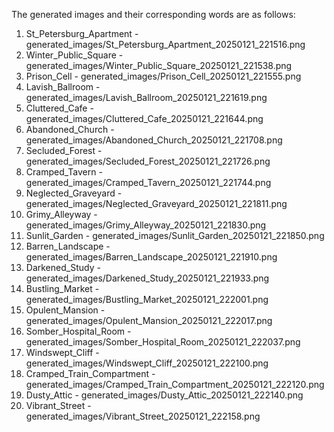 The generated images and their corresponding words are as follows:

1. St_Petersburg_Apartment - generated_images/St_Petersburg_Apartment_20250121_221516.png
2. Winter_Public_Square - generated_images/Winter_Public_Square_20250121_221538.png
3. Prison_Cell - generated_images/Prison_Cell_20250121_221555.png
4. Lavish_Ballroom - generated_images/Lavish_Ballroom_20250121_221619.png
5. Cluttered_Cafe - generated_images/Cluttered_Cafe_20250121_221644.png
6. Abandoned_Church - generated_images/Abandoned_Church_20250121_221708.png
7. Secluded_Forest - generated_images/Secluded_Forest_20250121_221726.png
8. Cramped_Tavern - generated_images/Cramped_Tavern_20250121_221744.png
9. Neglected_Graveyard - generated_images/Neglected_Graveyard_20250121_221811.png
10. Grimy_Alleyway - generated_images/Grimy_Alleyway_20250121_221830.png
11. Sunlit_Garden - generated_images/Sunlit_Garden_20250121_221850.png
12. Barren_Landscape - generated_images/Barren_Landscape_20250121_221910.png
13. Darkened_Study - generated_images/Darkened_Study_20250121_221933.png
14. Bustling_Market - generated_images/Bustling_Market_20250121_222001.png
15. Opulent_Mansion - generated_images/Opulent_Mansion_20250121_222017.png
16. Somber_Hospital_Room - generated_images/Somber_Hospital_Room_20250121_222037.png
17. Windswept_Cliff - generated_images/Windswept_Cliff_20250121_222100.png
18. Cramped_Train_Compartment - generated_images/Cramped_Train_Compartment_20250121_222120.png
19. Dusty_Attic - generated_images/Dusty_Attic_20250121_222140.png
20. Vibrant_Street - generated_images/Vibrant_Street_20250121_222158.png